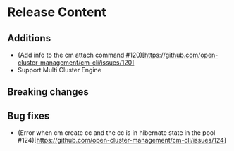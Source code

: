 [comment]: # ( Copyright Contributors to the Open Cluster Management project )
# Release Content
## Additions
- (Add info to the cm attach command #120)[https://github.com/open-cluster-management/cm-cli/issues/120]
- Support Multi Cluster Engine
## Breaking changes

## Bug fixes

- (Error when cm create cc and the cc is in hibernate state in the pool #124)[https://github.com/open-cluster-management/cm-cli/issues/124]


